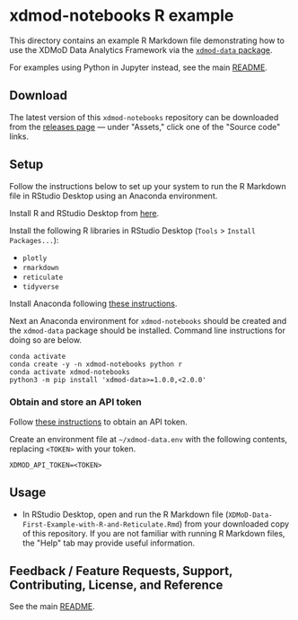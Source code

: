 # xdmod-notebooks R example
This directory contains an example R Markdown file demonstrating how to use the XDMoD Data Analytics Framework via the [`xdmod-data` package](https://pypi.org/project/xdmod-data/).

For examples using Python in Jupyter instead, see the main [README](../).

## Download
The latest version of this `xdmod-notebooks` repository can be downloaded from the [releases page](https://github.com/ubccr/xdmod-notebooks/releases) — under "Assets," click one of the "Source code" links.

## Setup
Follow the instructions below to set up your system to run the R Markdown file in RStudio Desktop using an Anaconda environment.

Install R and RStudio Desktop from [here](https://posit.co/download/rstudio-desktop/).

Install the following R libraries in RStudio Desktop (`Tools` > `Install Packages...`):
* `plotly`
* `rmarkdown`
* `reticulate`
* `tidyverse`

Install Anaconda following [these instructions](https://docs.anaconda.com/free/anaconda/install/index.html).

Next an Anaconda environment for `xdmod-notebooks` should be created and the `xdmod-data` package should be installed. Command line instructions for doing so are below.

```
conda activate
conda create -y -n xdmod-notebooks python r
conda activate xdmod-notebooks
python3 -m pip install 'xdmod-data>=1.0.0,<2.0.0'
```

### Obtain and store an API token
Follow [these instructions](https://github.com/ubccr/xdmod-data#api-token-access) to obtain an API token.

Create an environment file at `~/xdmod-data.env` with the following contents, replacing `<TOKEN>` with your token.
```
XDMOD_API_TOKEN=<TOKEN>
```

## Usage
* In RStudio Desktop, open and run the R Markdown file (`XDMoD-Data-First-Example-with-R-and-Reticulate.Rmd`) from your downloaded copy of this repository. If you are not familiar with running R Markdown files, the "Help" tab may provide useful information.

## Feedback / Feature Requests, Support, Contributing, License, and Reference
See the main [README](../).
